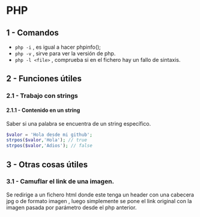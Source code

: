 # PHP
## 1 - Comandos
* `php -i` , es igual a hacer phpinfo();
* `php -v` , sirve para ver la versión de php.
* `php -l <file>` , comprueba si en el fichero hay un fallo de sintaxis.


## 2 - Funciones útiles
### 2.1 - Trabajo con strings
#### 2.1.1 - Contenido en un string

Saber si una palabra se encuentra de un string específico.

```php
$valor = 'Hola desde mi github';
strpos($valor,'Hola'); // true
strpos($valor,'Adios'); // false
```

## 3 - Otras cosas útiles
### 3.1 - Camuflar el link de una imagen.
Se redirige a un fichero html donde este tenga un header con una cabecera jpg o
de formato imagen , luego simplemente se pone el link original con la imagen
pasada por parámetro desde el php anterior.
